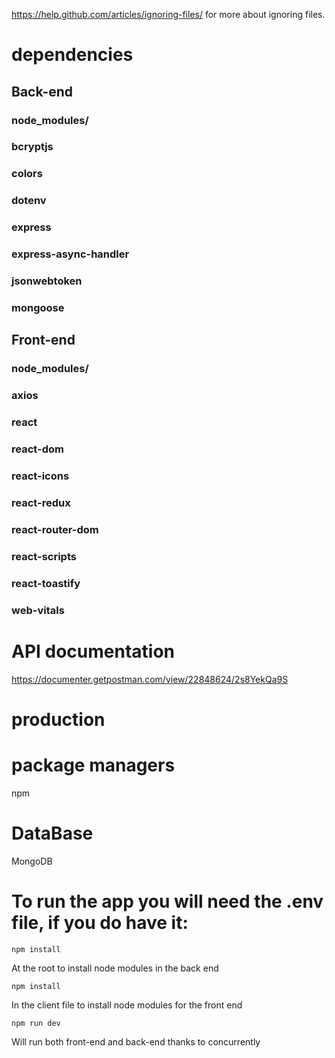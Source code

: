 https://help.github.com/articles/ignoring-files/ for more about ignoring files.

# dependencies
## Back-end
### node_modules/
### bcryptjs
### colors
### dotenv
### express
### express-async-handler
### jsonwebtoken
### mongoose

## Front-end
### node_modules/
### axios
### react
### react-dom
### react-icons
### react-redux
### react-router-dom
### react-scripts
### react-toastify
### web-vitals

# API documentation
https://documenter.getpostman.com/view/22848624/2s8YekQa9S

# production

# package managers
npm

# DataBase
MongoDB

# To run the app you will need the .env file, if you do have it:
```
npm install
```
At the root to install node modules in the back end

```
npm install
```
In the client file to install node modules for the front end

```
npm run dev
```
Will run both front-end and back-end thanks to concurrently